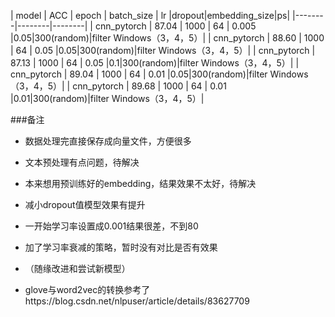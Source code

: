 | model | ACC | epoch | batch_size | lr |dropout|embedding_size|ps|
|--------|--------|--------|
| cnn_pytorch |     87.04    |  1000 |  64  |  0.005 |0.05|300(random)|filter Windows（3，4，5）|
| cnn_pytorch |     88.60    |  1000 |  64  |  0.05 |0.05|300(random)|filter Windows（3，4，5）|
| cnn_pytorch |     87.13    |  1000 |  64  |  0.05 |0.1|300(random)|filter Windows（3，4，5）|
| cnn_pytorch |     89.04    |  1000 |  64  |  0.01 |0.05|300(random)|filter Windows（3，4，5）|
| cnn_pytorch |     89.68    |  1000 |  64  |  0.01 |0.01|300(random)|filter Windows（3，4，5）|








###备注
- 数据处理完直接保存成向量文件，方便很多

- 文本预处理有点问题，待解决

- 本来想用预训练好的embedding，结果效果不太好，待解决
- 减小dropout值模型效果有提升

- 一开始学习率设置成0.001结果很差，不到80

- 加了学习率衰减的策略，暂时没有对比是否有效果

- （随缘改进和尝试新模型）

- glove与word2vec的转换参考了https://blog.csdn.net/nlpuser/article/details/83627709
